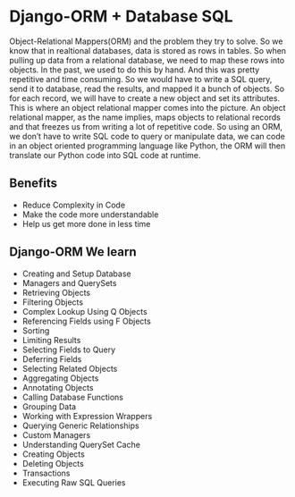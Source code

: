 # Django-ORM + Database SQL

Object-Relational Mappers(ORM) and the problem they try to solve. So we know that in realtional databases, data is stored as rows in tables. So when pulling up data from a relational database, we need to map these rows into objects. In the past, we used to do this by hand. And this was pretty repetitive and time consuming. So we would have to write a SQL query, send it to database, read the results, and mapped it a bunch of objects. So for each record, we will have to create a new object and set its attributes. This is where an object relational mapper comes into the picture. An object relational mapper, as the name implies, maps objects to relational records and that freezes us from writing a lot of repetitive code. So using an ORM, we don’t have to write SQL code to query or manipulate data, we can code in an object oriented programming language like Python, the ORM will then translate our Python code into SQL code at runtime.

## Benefits

- Reduce Complexity in Code
- Make the code more understandable
- Help us get more done in less time

## Django-ORM We learn

- Creating and Setup Database
- Managers and QuerySets
- Retrieving Objects
- Filtering Objects
- Complex Lookup Using Q Objects
- Referencing Fields using F Objects
- Sorting
- Limiting Results
- Selecting Fields to Query
- Deferring Fields
- Selecting Related Objects
- Aggregating Objects
- Annotating Objects
- Calling Database Functions
- Grouping Data
- Working with Expression Wrappers
- Querying Generic Relationships
- Custom Managers
- Understanding QuerySet Cache
- Creating Objects
- Deleting Objects
- Transactions
- Executing Raw SQL Queries
